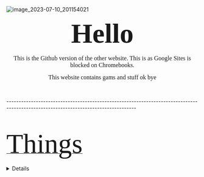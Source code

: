 ![image_2023-07-10_201154021](https://github.com/TinyBoriXqwopbop/Google./assets/132615705/bcdbb70e-79f5-41e7-a43d-9a195b0987fe)

<p style="text-align:center"><span style="font-size:72px"><strong><span style="font-family:Georgia,serif">Hello</span></strong></span></p>

<p style="text-align:center"><span style="font-family:Georgia,serif"><span style="font-size:16px">This is the Github version of the other website. This is as Google Sites is blocked on Chromebooks.</span></span></p>

<p style="text-align:center"><span style="font-family:Georgia,serif"><span style="font-size:16px">This website contains gams and stuff ok bye</span></span></p>

<p style="text-align:center">&nbsp;</p>
-----------------------------------------------------------------------------------------------------------------------------------
<p style="text-align:center">&nbsp;</p>
<p><span style="font-family:Georgia,serif"><u><span style="font-size:72px">Things</span></u><br />
<Details>
&nbsp; &nbsp; &nbsp;* <a href="https://theguy888.github.io/EvenBetterThanMinekhan/">Minecraft</a><br />
&nbsp; &nbsp; &nbsp;* <a href="https://kdata1.com/2020/05/slope/">Slope</a><br />
&nbsp; &nbsp; &nbsp;* <a href="https://images-opensocial.googleusercontent.com/gadgets/ifr?url=https://37406915-471836402253847146.preview.editmysite.com/uploads/b/139890129-165727670653336700/files/at2.xml">Awesome Tanks 2</a><br />
&nbsp; &nbsp; &nbsp;* <a href="https://images-opensocial.googleusercontent.com/gadgets/ifr?url=https://s3.amazonaws.com/production-assetsbucket-8ljvyr1xczmb/1ee20621-61bc-4ec8-a8ec-5e839c2e6edc/awesome-planes.xml">Awesome Planes</a>

<p><span style="font-family:Georgia,serif">I haven&#39;t bothered to add all the games yet.</span></p>

<p><span style="font-family:Georgia,serif">Will do later</span></p>

----------------------------------------------------------------------------------------------------------------------------------
<p><span style="font-family:Georgia,serif"><u><span style="font-size:72px">Rammerhead Links</span></u><br />
<Details>
&nbsp; &nbsp; &nbsp;* <a href="https://coolsharks.info">Link 1</a><br />
&nbsp; &nbsp; &nbsp;* <a href="https://www.typeracer.gq">Link 2</a><br />
&nbsp; &nbsp; &nbsp;* <a href="https://www.quizlet.gq">Link 3</a><br />
&nbsp; &nbsp; &nbsp;* <a href="https://cloudflare.rammerhead.org">Link 4</a>
